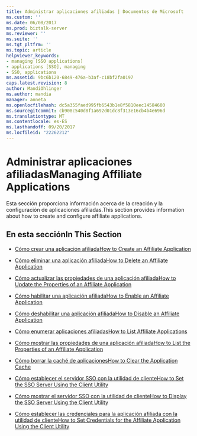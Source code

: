 ```yaml
---
title: Administrar aplicaciones afiliadas | Documentos de Microsoft
ms.custom: ''
ms.date: 06/08/2017
ms.prod: biztalk-server
ms.reviewer: ''
ms.suite: ''
ms.tgt_pltfrm: ''
ms.topic: article
helpviewer_keywords:
- managing [SSO applications]
- applications [SSO], managing
- SSO, applications
ms.assetid: 9bc6b120-6849-476a-b3af-c18bf2fa0197
caps.latest.revision: 8
author: MandiOhlinger
ms.author: mandia
manager: anneta
ms.openlocfilehash: dc5a355faed995fb6543b1e8f5810eec14584600
ms.sourcegitcommit: cb908c540d8f1a692d01dc8f313e16cb4b4e696d
ms.translationtype: MT
ms.contentlocale: es-ES
ms.lasthandoff: 09/20/2017
ms.locfileid: "22262212"
---
```

# <a name="managing-affiliate-applications"></a><span data-ttu-id="34a1a-102">Administrar aplicaciones afiliadas</span><span class="sxs-lookup"><span data-stu-id="34a1a-102">Managing Affiliate Applications</span></span>
<span data-ttu-id="34a1a-103">Esta sección proporciona información acerca de la creación y la configuración de aplicaciones afiliadas.</span><span class="sxs-lookup"><span data-stu-id="34a1a-103">This section provides information about how to create and configure affiliate applications.</span></span>  
  
## <a name="in-this-section"></a><span data-ttu-id="34a1a-104">En esta sección</span><span class="sxs-lookup"><span data-stu-id="34a1a-104">In This Section</span></span>  
  
-   [<span data-ttu-id="34a1a-105">Cómo crear una aplicación afiliada</span><span class="sxs-lookup"><span data-stu-id="34a1a-105">How to Create an Affiliate Application</span></span>](../core/how-to-create-an-affiliate-application.md)  
  
-   [<span data-ttu-id="34a1a-106">Cómo eliminar una aplicación afiliada</span><span class="sxs-lookup"><span data-stu-id="34a1a-106">How to Delete an Affiliate Application</span></span>](../core/how-to-delete-an-affiliate-application.md)  
  
-   [<span data-ttu-id="34a1a-107">Cómo actualizar las propiedades de una aplicación afiliada</span><span class="sxs-lookup"><span data-stu-id="34a1a-107">How to Update the Properties of an Affiliate Application</span></span>](../core/how-to-update-the-properties-of-an-affiliate-application.md)  
  
-   [<span data-ttu-id="34a1a-108">Cómo habilitar una aplicación afiliada</span><span class="sxs-lookup"><span data-stu-id="34a1a-108">How to Enable an Affiliate Application</span></span>](../core/how-to-enable-an-affiliate-application.md)  
  
-   [<span data-ttu-id="34a1a-109">Cómo deshabilitar una aplicación afiliada</span><span class="sxs-lookup"><span data-stu-id="34a1a-109">How to Disable an Affiliate Application</span></span>](../core/how-to-disable-an-affiliate-application.md)  
  
-   [<span data-ttu-id="34a1a-110">Cómo enumerar aplicaciones afiliadas</span><span class="sxs-lookup"><span data-stu-id="34a1a-110">How to List Affiliate Applications</span></span>](../core/how-to-list-affiliate-applications.md)  
  
-   [<span data-ttu-id="34a1a-111">Cómo mostrar las propiedades de una aplicación afiliada</span><span class="sxs-lookup"><span data-stu-id="34a1a-111">How to List the Properties of an Affiliate Application</span></span>](../core/how-to-list-the-properties-of-an-affiliate-application.md)  
  
-   [<span data-ttu-id="34a1a-112">Cómo borrar la caché de aplicaciones</span><span class="sxs-lookup"><span data-stu-id="34a1a-112">How to Clear the Application Cache</span></span>](../core/how-to-clear-the-application-cache.md)  
  
-   [<span data-ttu-id="34a1a-113">Cómo establecer el servidor SSO con la utilidad de cliente</span><span class="sxs-lookup"><span data-stu-id="34a1a-113">How to Set the SSO Server Using the Client Utility</span></span>](../core/how-to-set-the-sso-server-using-the-client-utility.md)  
  
-   [<span data-ttu-id="34a1a-114">Cómo mostrar el servidor SSO con la utilidad de cliente</span><span class="sxs-lookup"><span data-stu-id="34a1a-114">How to Display the SSO Server Using the Client Utility</span></span>](../core/how-to-display-the-sso-server-using-the-client-utility.md)  
  
-   [<span data-ttu-id="34a1a-115">Cómo establecer las credenciales para la aplicación afiliada con la utilidad de cliente</span><span class="sxs-lookup"><span data-stu-id="34a1a-115">How to Set Credentials for the Affiliate Application Using the Client Utility</span></span>](../core/how-to-set-credentials-for-the-affiliate-application-using-the-client-utility.md)